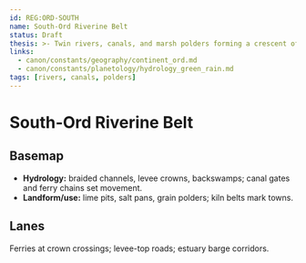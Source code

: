```yaml
---
id: REG:ORD-SOUTH
name: South-Ord Riverine Belt
status: Draft
thesis: >- Twin rivers, canals, and marsh polders forming a crescent of ferries and levee towns.
links:
  - canon/constants/geography/continent_ord.md
  - canon/constants/planetology/hydrology_green_rain.md
tags: [rivers, canals, polders]
---
```


# South-Ord Riverine Belt

## Basemap
- **Hydrology:** braided channels, levee crowns, backswamps; canal gates and ferry chains set movement.
- **Landform/use:** lime pits, salt pans, grain polders; kiln belts mark towns.

## Lanes
Ferries at crown crossings; levee-top roads; estuary barge corridors.
